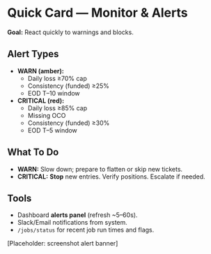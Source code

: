 # Quick Card — Monitor & Alerts

**Goal:** React quickly to warnings and blocks.

## Alert Types
- **WARN (amber):**  
  - Daily loss ≥70% cap  
  - Consistency (funded) ≥25%  
  - EOD T–10 window
- **CRITICAL (red):**  
  - Daily loss ≥85% cap  
  - Missing OCO  
  - Consistency (funded) ≥30%  
  - EOD T–5 window

## What To Do
- **WARN:** Slow down; prepare to flatten or skip new tickets.  
- **CRITICAL:** **Stop** new entries. Verify positions. Escalate if needed.

## Tools
- Dashboard **alerts panel** (refresh ~5–60s).  
- Slack/Email notifications from system.  
- `/jobs/status` for recent job run times and flags.

[Placeholder: screenshot alert banner]
